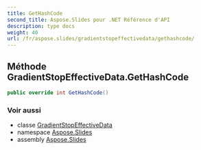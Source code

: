 ```yaml
---
title: GetHashCode
second_title: Aspose.Slides pour .NET Référence d'API
description: type docs
weight: 40
url: /fr/aspose.slides/gradientstopeffectivedata/gethashcode/
---
```


## Méthode GradientStopEffectiveData.GetHashCode

```csharp
public override int GetHashCode()
```

### Voir aussi

* classe [GradientStopEffectiveData](../../gradientstopeffectivedata)
* namespace [Aspose.Slides](../../gradientstopeffectivedata)
* assembly [Aspose.Slides](../../../)

<!-- DO NOT EDIT: généré par xmldocmd pour Aspose.Slides.dll -->